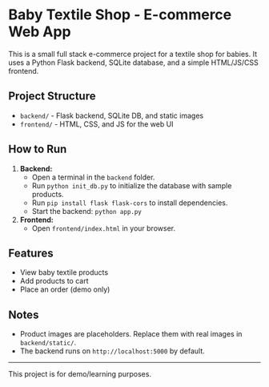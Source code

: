 # Baby Textile Shop - E-commerce Web App

This is a small full stack e-commerce project for a textile shop for babies. It uses a Python Flask backend, SQLite database, and a simple HTML/JS/CSS frontend.

## Project Structure
- `backend/` - Flask backend, SQLite DB, and static images
- `frontend/` - HTML, CSS, and JS for the web UI

## How to Run
1. **Backend:**
   - Open a terminal in the `backend` folder.
   - Run `python init_db.py` to initialize the database with sample products.
   - Run `pip install flask flask-cors` to install dependencies.
   - Start the backend: `python app.py`
2. **Frontend:**
   - Open `frontend/index.html` in your browser.

## Features
- View baby textile products
- Add products to cart
- Place an order (demo only)

## Notes
- Product images are placeholders. Replace them with real images in `backend/static/`.
- The backend runs on `http://localhost:5000` by default.

---

This project is for demo/learning purposes.

